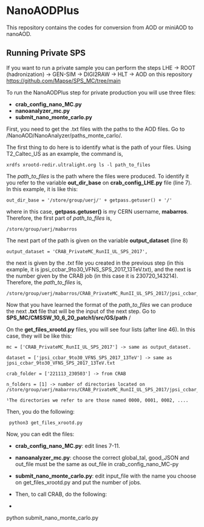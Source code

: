 # NanoAODPlus
This repository contains the codes for conversion from AOD or miniAOD to nanoAOD.

## Running Private SPS

If you want to run a private sample you can perform the steps LHE -> ROOT (hadronization) -> GEN-SIM -> DIGI2RAW -> HLT -> AOD on this repository https://github.com/Mapse/SPS_MC/tree/main

To run the NanoAODPlus step for private production you will use three files:

* **crab_config_nano_MC.py**
* **nanoanalyzer_mc.py**
* **submit_nano_monte_carlo.py**

First, you need to get the .txt files with the paths to the AOD files. Go to /NanoAOD/NanoAnalyzer/paths_monte_carlo/.

The first thing to do here is to identify what is the path of your files. Using T2_Caltec_US as an example, the command is,

```
xrdfs xrootd-redir.ultralight.org ls -l path_to_files
```
The <i>path_to_files</i> is the path where the files were produced. To identify it you refer to the variable **out_dir_base** on **crab_config_LHE.py** file (line 7). In this example, it is like this:

```
out_dir_base = '/store/group/uerj/' + getpass.getuser() + '/'
```
where in this case, **getpass.getuser()** is my CERN username, **mabarros**. Therefore, the first part of <i>path_to_files</i> is,

```
/store/group/uerj/mabarros
```
The next part of the path is given on the variable **output_dataset** (line 8)

```
output_dataset = 'CRAB_PrivateMC_RunII_UL_SPS_2017',
```
the next is given by the *.txt* file you created in the previous step (in this example, it is jpsi_ccbar_9to30_VFNS_SPS_2017_13TeV.txt), and the next is the number given by the CRAB job (in this case it is 230720_143214). Therefore, the <i>path_to_files</i> is, 

```
/store/group/uerj/mabarros/CRAB_PrivateMC_RunII_UL_SPS_2017/jpsi_ccbar_9to30_VFNS_SPS_2017_13TeV/230720_143214
```
Now that you have learned the format of the <i>path_to_files</i> we can produce the next **.txt** file that will be the input of the next step. Go to **SPS_MC/CMSSW_10_6_20_patch1/src/GS/path**
/

On the **get_files_xrootd.py** files, you will see four lists (after line 46). In this case, they will be like this:

```
mc = ['CRAB_PrivateMC_RunII_UL_SPS_2017'] -> same as output_dataset.
    
dataset = ['jpsi_ccbar_9to30_VFNS_SPS_2017_13TeV'] -> same as jpsi_ccbar_9to30_VFNS_SPS_2017_13TeV.txt

crab_folder = ['221113_230503'] -> from CRAB  

n_folders = [1] -> number of directories located on /store/group/uerj/mabarros/CRAB_PrivateMC_RunII_UL_SPS_2017/jpsi_ccbar_9to30_VFNS_SPS_2017_13TeV/230720_143214¹

¹The directories we refer to are those named 0000, 0001, 0002, ....

```
Then, you do the following:

```
 python3 get_files_xrootd.py
```

Now, you can edit the files:

* **crab_config_nano_MC.py**: edit lines 7-11.
* **nanoanalyzer_mc.py**: choose the correct global_tal, good_JSON and out_file must be the same as out_file in crab_config_nano_MC-py 
* **submit_nano_monte_carlo.py**: edit input_file with the name you choose on get_files_xrootd.py and put the number of jobs.

* Then, to call CRAB, do the following:

* ```
python submit_nano_monte_carlo.py
  ```





